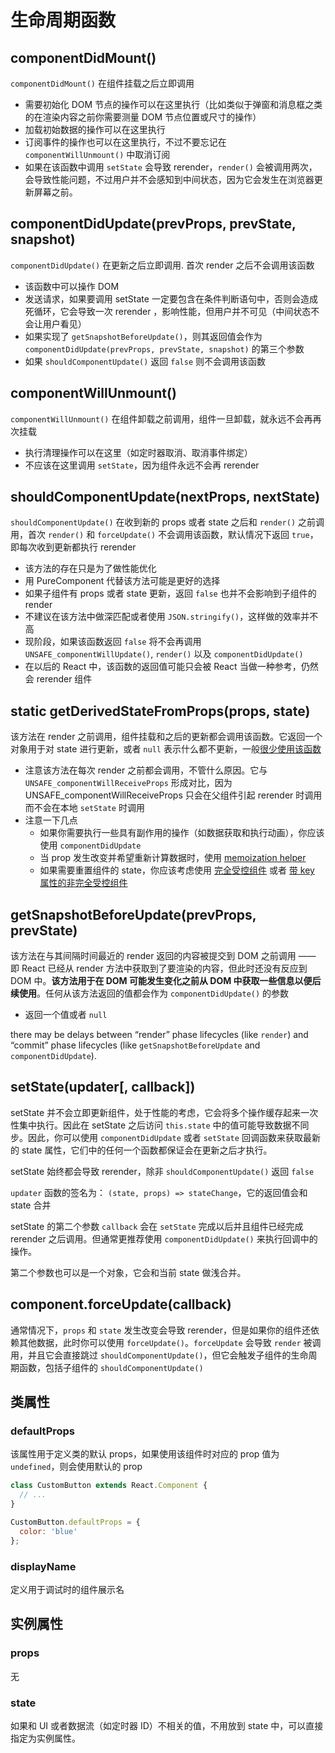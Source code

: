 

# 生命周期函数

## componentDidMount()

`componentDidMount()` 在组件挂载之后立即调用

- 需要初始化 DOM 节点的操作可以在这里执行（比如类似于弹窗和消息框之类的在渲染内容之前你需要测量 DOM 节点位置或尺寸的操作）
- 加载初始数据的操作可以在这里执行
- 订阅事件的操作也可以在这里执行，不过不要忘记在 `componentWillUnmount()` 中取消订阅
- 如果在该函数中调用 `setState` 会导致 rerender，`render()` 会被调用两次，会导致性能问题，不过用户并不会感知到中间状态，因为它会发生在浏览器更新屏幕之前。

## componentDidUpdate(prevProps, prevState, snapshot)

`componentDidUpdate()` 在更新之后立即调用. 首次 render 之后不会调用该函数

- 该函数中可以操作 DOM
- 发送请求，如果要调用 setState 一定要包含在条件判断语句中，否则会造成死循环，它会导致一次 rerender ，影响性能，但用户并不可见（中间状态不会让用户看见）
- 如果实现了 `getSnapshotBeforeUpdate()`，则其返回值会作为 `componentDidUpdate(prevProps, prevState, snapshot)` 的第三个参数
- 如果 `shouldComponentUpdate()` 返回 `false` 则不会调用该函数

## componentWillUnmount()

`componentWillUnmount()` 在组件卸载之前调用，组件一旦卸载，就永远不会再再次挂载

- 执行清理操作可以在这里（如定时器取消、取消事件绑定）
- 不应该在这里调用 `setState`，因为组件永远不会再 rerender

## shouldComponentUpdate(nextProps, nextState)

`shouldComponentUpdate()` 在收到新的 props 或者 state 之后和 `render()` 之前调用，首次 `render()` 和 `forceUpdate()` 不会调用该函数，默认情况下返回 `true`，即每次收到更新都执行 rerender

- 该方法的存在只是为了做性能优化
- 用 PureComponent 代替该方法可能是更好的选择
- 如果子组件有 props 或者 state 更新，返回 `false` 也并不会影响到子组件的 render
- 不建议在该方法中做深匹配或者使用 `JSON.stringify()`，这样做的效率并不高
- 现阶段，如果该函数返回 `false` 将不会再调用 `UNSAFE_componentWillUpdate()`, `render()` 以及 `componentDidUpdate()`
- 在以后的 React 中，该函数的返回值可能只会被 React 当做一种参考，仍然会 rerender 组件

## static getDerivedStateFromProps(props, state)

该方法在 render 之前调用，组件挂载和之后的更新都会调用该函数。它返回一个对象用于对 state 进行更新，或者 `null` 表示什么都不更新，一般[很少使用该函数](https://reactjs.org/blog/2018/06/07/you-probably-dont-need-derived-state.html#when-to-use-derived-state)

- 注意该方法在每次 render 之前都会调用，不管什么原因。它与 `UNSAFE_componentWillReceiveProps` 形成对比，因为 UNSAFE_componentWillReceiveProps 只会在父组件引起 rerender 时调用而不会在本地 `setState` 时调用
- 注意一下几点
  - 如果你需要执行一些具有副作用的操作（如数据获取和执行动画），你应该使用 `componentDidUpdate`
  - 当 prop 发生改变并希望重新计算数据时，使用 [memoization helper](https://reactjs.org/blog/2018/06/07/you-probably-dont-need-derived-state.html#what-about-memoization)
  - 如果需要重置组件的 state，你应该考虑使用 [完全受控组件](https://reactjs.org/blog/2018/06/07/you-probably-dont-need-derived-state.html#recommendation-fully-controlled-component) 或者 [带 key 属性的非完全受控组件](https://reactjs.org/blog/2018/06/07/you-probably-dont-need-derived-state.html#recommendation-fully-uncontrolled-component-with-a-key)

## getSnapshotBeforeUpdate(prevProps, prevState)

该方法在与其间隔时间最近的 render 返回的内容被提交到 DOM 之前调用 —— 即 React 已经从 render 方法中获取到了要渲染的内容，但此时还没有反应到 DOM 中。**该方法用于在 DOM 可能发生变化之前从 DOM 中获取一些信息以便后续使用**。任何从该方法返回的值都会作为 `componentDidUpdate()` 的参数

- 返回一个值或者 `null`

 there may be delays between “render” phase lifecycles (like `render`) and “commit” phase lifecycles (like `getSnapshotBeforeUpdate` and `componentDidUpdate`).


 ## setState(updater[, callback])

setState 并不会立即更新组件，处于性能的考虑，它会将多个操作缓存起来一次性集中执行。因此在 setState 之后访问 `this.state` 中的值可能导致数据不同步。因此，你可以使用 `componentDidUpdate` 或者 `setState` 回调函数来获取最新的 state 属性，它们中的任何一个函数都保证会在更新之后才执行。

setState 始终都会导致 rerender，除非 `shouldComponentUpdate()` 返回 `false`

`updater` 函数的签名为： `(state, props) => stateChange`，它的返回值会和 state 合并

setState 的第二个参数 `callback` 会在 `setState` 完成以后并且组件已经完成 rerender 之后调用。但通常更推荐使用 `componentDidUpdate()` 来执行回调中的操作。

第二个参数也可以是一个对象，它会和当前 state 做浅合并。

## component.forceUpdate(callback)

通常情况下，`props` 和 `state` 发生改变会导致 rerender，但是如果你的组件还依赖其他数据，此时你可以使用 `forceUpdate()`。`forceUpdate` 会导致 `render` 被调用，并且它会直接跳过 `shouldComponentUpdate()`，但它会触发子组件的生命周期函数，包括子组件的 `shouldComponentUpdate()`


## 类属性

### defaultProps

该属性用于定义类的默认 props，如果使用该组件时对应的 prop 值为 `undefined`，则会使用默认的 prop

```js
class CustomButton extends React.Component {
  // ...
}

CustomButton.defaultProps = {
  color: 'blue'
};
```

### displayName

定义用于调试时的组件展示名

## 实例属性

### props

无

### state

如果和 UI 或者数据流（如定时器 ID）不相关的值，不用放到 state 中，可以直接指定为实例属性。